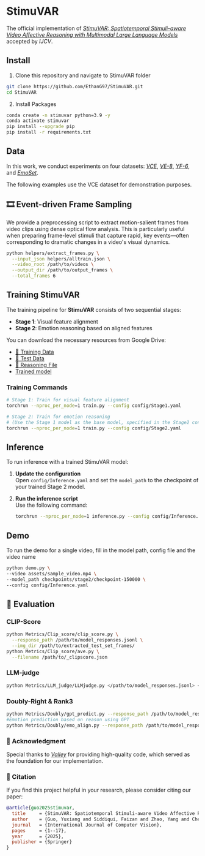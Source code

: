 # StimuVAR
The official implementation of [_StimuVAR: Spatiotemporal Stimuli-aware Video Affective Reasoning with Multimodal Large Language Models_](https://arxiv.org/abs/2409.00304) accepted by *IJCV*.



## Install

1. Clone this repository and navigate to StimuVAR folder

```bash
git clone https://github.com/EthanG97/StimuVAR.git
cd StimuVAR
```
2. Install Packages
```bash
conda create -n stimuvar python=3.9 -y
conda activate stimuvar
pip install --upgrade pip
pip install -r requirements.txt
```

## Data

In this work, we conduct experiments on four datasets: [_VCE_](https://drive.google.com/drive/folders/1sRKitbXpLZ4pwXTONjiA-X0Y1z4I2o4X), [_VE-8_](https://drive.google.com/drive/folders/0B5peJ1MHnIWGd3pFbzMyTG5BSGs?resourcekey=0-hZ1jo5t1hIauRpYhYIvWYA), [_YF-6_](https://drive.google.com/drive/folders/11uJTbqdHXqjQw63_teXXda0cILGDVyo4), and [_EmoSet_](https://www.dropbox.com/scl/fi/myue506itjfc06m7svdw6/EmoSet-118K.zip?rlkey=7f3oyjkr6zyndf0gau7t140rv&e=2&dl=0). 

The following examples use the VCE dataset for demonstration purposes.




## 🎞️ Event-driven Frame Sampling

We provide a preprocessing script to extract motion-salient frames from video clips using dense optical flow analysis. This is particularly useful when preparing frame-level stimuli that capture rapid, key events—often corresponding to dramatic changes in a video's visual dynamics.

```bash
python helpers/extract_frames.py \
  --input_json helpers/alltrain.json \
  --video_root /path/to/videos \
  --output_dir /path/to/output_frames \
  --total_frames 6
```


## Training StimuVAR

The training pipeline for **StimuVAR** consists of two sequential stages:

- **Stage 1**: Visual feature alignment  
- **Stage 2**: Emotion reasoning based on aligned features

You can download the necessary resources from Google Drive:

- [📁 Training Data](https://drive.google.com/file/d/1-M8rQcxNmTKL6rahTq1g8QDT0shyn2H0/view?usp=drive_link)  
- [📁 Test Data](https://drive.google.com/file/d/1G_WjRd3FPkFexxSOii_t3vnc4i20yW_z/view?usp=drive_link)  
- [📄 Reasoning File](https://drive.google.com/file/d/1V6E68KOCO3qiUacg_v_XCMbdsYhl4dTu/view?usp=drive_link)
- [Trained model](https://drive.google.com/drive/folders/1hsX2YSVSG1GkCXpGwzRRwEIfTu9RmANP?usp=drive_link)

### Training Commands

```bash
# Stage 1: Train for visual feature alignment
torchrun --nproc_per_node=1 train.py --config config/Stage1.yaml

# Stage 2: Train for emotion reasoning
# (Use the Stage 1 model as the base model, specified in the Stage2 config)
torchrun --nproc_per_node=1 train.py --config config/Stage2.yaml
```

## Inference

To run inference with a trained StimuVAR model:

1. **Update the configuration**  
   Open `config/Inference.yaml` and set the `model_path` to the checkpoint of your trained Stage 2 model.

2. **Run the inference script**  
   Use the following command:

   ```bash
   torchrun --nproc_per_node=1 inference.py --config config/Inference.yaml
   ```

## Demo
  To run the demo for a single video, fill in the model path, config file and the video name
  ```bash
python demo.py \
  --video assets/sample_video.mp4 \
  --model_path checkpoints/stage2/checkpoint-150000 \
  --config config/Inference.yaml
```
## 🧪 Evaluation

### CLIP-Score


```bash
python Metrics/Clip_score/clip_score.py \
  --response_path /path/to/model_responses.jsonl \
  --img_dir /path/to/extracted_test_set_frames/
python Metrics/Clip_score/ave.py \
  --filename /path/to/_clipscore.json
```

### LLM-judge
```bash
python Metrics/LLM_judge/LLMjudge.py </path/to/model_responses.jsonl> <output_file>
```

### Doubly-Right & Rank3
```bash
python Metrics/Doubly/gpt_predict.py --response_path /path/to/model_responses.jsonl  
#Emotion prediction based on reason using GPT
python Metrics/Doubly/emo_align.py --response_path /path/to/model_responses.jsonl

```


### 🙏 Acknowledgment

Special thanks to [_Valley_](https://www.dropbox.com/scl/fi/myue506itjfc06m7svdw6/EmoSet-118K.zip?rlkey=7f3oyjkr6zyndf0gau7t140rv&e=2&dl=0) for providing high-quality code, which served as the foundation for our implementation.


### 📖 Citation

If you find this project helpful in your research, please consider citing our paper:

```bibtex
@article{guo2025stimuvar,
  title     = {StimuVAR: Spatiotemporal Stimuli-aware Video Affective Reasoning with Multimodal Large Language Models},
  author    = {Guo, Yuxiang and Siddiqui, Faizan and Zhao, Yang and Chellappa, Rama and Lo, Shao-Yuan},
  journal   = {International Journal of Computer Vision},
  pages     = {1--17},
  year      = {2025},
  publisher = {Springer}
}
